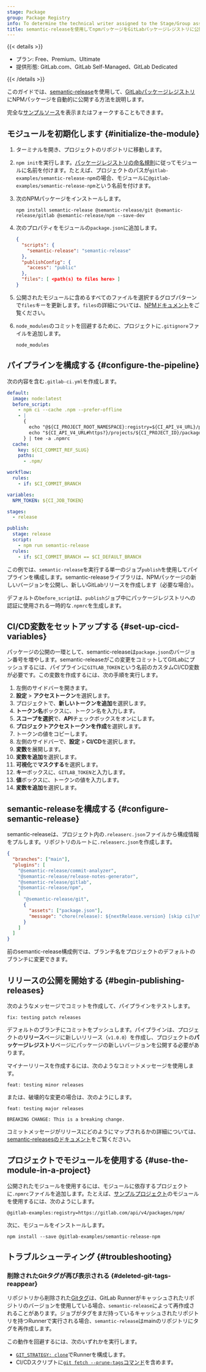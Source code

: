 ```yaml
---
stage: Package
group: Package Registry
info: To determine the technical writer assigned to the Stage/Group associated with this page, see https://handbook.gitlab.com/handbook/product/ux/technical-writing/#assignments
title: semantic-releaseを使用してnpmパッケージをGitLabパッケージレジストリに公開します。
---
```


{{< details >}}

- プラン: Free、Premium、Ultimate
- 提供形態: GitLab.com、GitLab Self-Managed、GitLab Dedicated

{{< /details >}}

このガイドでは、[semantic-release](https://github.com/semantic-release/semantic-release)を使用して、[GitLabパッケージレジストリ](../../user/packages/npm_registry/_index.md)にNPMパッケージを自動的に公開する方法を説明します。

完全な[サンプルソース](https://gitlab.com/gitlab-examples/semantic-release-npm)を表示またはフォークすることもできます。

## モジュールを初期化します {#initialize-the-module}

1. ターミナルを開き、プロジェクトのリポジトリに移動します。
1. `npm init`を実行します。[パッケージレジストリの命名規則](../../user/packages/npm_registry/_index.md#naming-convention)に従ってモジュールに名前を付けます。たとえば、プロジェクトのパスが`gitlab-examples/semantic-release-npm`の場合、モジュールに`@gitlab-examples/semantic-release-npm`という名前を付けます。

1. 次のNPMパッケージをインストールします。

   ```shell
   npm install semantic-release @semantic-release/git @semantic-release/gitlab @semantic-release/npm --save-dev
   ```

1. 次のプロパティをモジュールの`package.json`に追加します。

   ```json
   {
     "scripts": {
       "semantic-release": "semantic-release"
     },
     "publishConfig": {
       "access": "public"
     },
     "files": [ <path(s) to files here> ]
   }
   ```

1. 公開されたモジュールに含めるすべてのファイルを選択するグロブパターンで`files`キーを更新します。`files`の詳細については、[NPMドキュメント](https://docs.npmjs.com/cli/v6/configuring-npm/package-json/#files)をご覧ください。

1. `node_modules`のコミットを回避するために、プロジェクトに`.gitignore`ファイルを追加します。

   ```plaintext
   node_modules
   ```

## パイプラインを構成する {#configure-the-pipeline}

次の内容を含む`.gitlab-ci.yml`を作成します。

```yaml
default:
  image: node:latest
  before_script:
    - npm ci --cache .npm --prefer-offline
    - |
      {
        echo "@${CI_PROJECT_ROOT_NAMESPACE}:registry=${CI_API_V4_URL}/projects/${CI_PROJECT_ID}/packages/npm/"
        echo "${CI_API_V4_URL#https?}/projects/${CI_PROJECT_ID}/packages/npm/:_authToken=\${CI_JOB_TOKEN}"
      } | tee -a .npmrc
  cache:
    key: ${CI_COMMIT_REF_SLUG}
    paths:
      - .npm/

workflow:
  rules:
    - if: $CI_COMMIT_BRANCH

variables:
  NPM_TOKEN: ${CI_JOB_TOKEN}

stages:
  - release

publish:
  stage: release
  script:
    - npm run semantic-release
  rules:
    - if: $CI_COMMIT_BRANCH == $CI_DEFAULT_BRANCH
```

この例では、`semantic-release`を実行する単一のジョブ`publish`を使用してパイプラインを構成します。semantic-releaseライブラリは、NPMパッケージの新しいバージョンを公開し、新しいGitLabリリースを作成します（必要な場合）。

デフォルトの`before_script`は、`publish`ジョブ中にパッケージレジストリへの認証に使用される一時的な`.npmrc`を生成します。

## CI/CD変数をセットアップする {#set-up-cicd-variables}

パッケージの公開の一環として、semantic-releaseは`package.json`のバージョン番号を増やします。semantic-releaseがこの変更をコミットしてGitLabにプッシュするには、パイプラインに`GITLAB_TOKEN`という名前のカスタムCI/CD変数が必要です。この変数を作成するには、次の手順を実行します。

<!-- markdownlint-disable MD044 -->

1. 左側のサイドバーを開きます。
1. **設定** > **アクセストークン**を選択します。
1. プロジェクトで、**新しいトークンを追加**を選択します。
1. **トークン名**ボックスに、トークン名を入力します。
1. **スコープを選択**で、**API**チェックボックスをオンにします。
1. **プロジェクトアクセストークンを作成**を選択します。
1. トークンの値をコピーします。
1. 左側のサイドバーで、**設定** > **CI/CD**を選択します。
1. **変数**を展開します。
1. **変数を追加**を選択します。
1. **可視化**で**マスクする**を選択します。
1. **キー**ボックスに、`GITLAB_TOKEN`と入力します。
1. **値**ボックスに、トークンの値を入力します。
1. **変数を追加**を選択します。
<!-- markdownlint-enable MD044 -->

## semantic-releaseを構成する {#configure-semantic-release}

semantic-releaseは、プロジェクト内の`.releaserc.json`ファイルから構成情報をプルします。リポジトリのルートに`.releaserc.json`を作成します。

```json
{
  "branches": ["main"],
  "plugins": [
    "@semantic-release/commit-analyzer",
    "@semantic-release/release-notes-generator",
    "@semantic-release/gitlab",
    "@semantic-release/npm",
    [
      "@semantic-release/git",
      {
        "assets": ["package.json"],
        "message": "chore(release): ${nextRelease.version} [skip ci]\n\n${nextRelease.notes}"
      }
    ]
  ]
}
```

前のsemantic-release構成例では、ブランチ名をプロジェクトのデフォルトのブランチに変更できます。

## リリースの公開を開始する {#begin-publishing-releases}

次のようなメッセージでコミットを作成して、パイプラインをテストします。

```plaintext
fix: testing patch releases
```

デフォルトのブランチにコミットをプッシュします。パイプラインは、プロジェクトの**リリース**ページに新しいリリース（`v1.0.0`）を作成し、プロジェクトの**パッケージレジストリ**ページにパッケージの新しいバージョンを公開する必要があります。

マイナーリリースを作成するには、次のようなコミットメッセージを使用します。

```plaintext
feat: testing minor releases
```

または、破壊的な変更の場合は、次のようにします。

```plaintext
feat: testing major releases

BREAKING CHANGE: This is a breaking change.
```

コミットメッセージがリリースにどのようにマップされるかの詳細については、[semantic-releasesのドキュメント](https://github.com/semantic-release/semantic-release#how-does-it-work)をご覧ください。

## プロジェクトでモジュールを使用する {#use-the-module-in-a-project}

公開されたモジュールを使用するには、モジュールに依存するプロジェクトに`.npmrc`ファイルを追加します。たとえば、[サンプルプロジェクト](https://gitlab.com/gitlab-examples/semantic-release-npm)のモジュールを使用するには、次のようにします。

```plaintext
@gitlab-examples:registry=https://gitlab.com/api/v4/packages/npm/
```

次に、モジュールをインストールします。

```shell
npm install --save @gitlab-examples/semantic-release-npm
```

## トラブルシューティング {#troubleshooting}

### 削除されたGitタグが再び表示される {#deleted-git-tags-reappear}

リポジトリから削除された[Gitタグ](../../user/project/repository/tags/_index.md)は、GitLab Runnerがキャッシュされたリポジトリのバージョンを使用している場合、`semantic-release`によって再作成されることがあります。ジョブがタグをまだ持っているキャッシュされたリポジトリを持つRunnerで実行される場合、`semantic-release`はmainのリポジトリにタグを再作成します。

この動作を回避するには、次のいずれかを実行します。

- [`GIT_STRATEGY: clone`](../runners/configure_runners.md#git-strategy)でRunnerを構成します。
- CI/CDスクリプトに[`git fetch --prune-tags`コマンド](https://git-scm.com/docs/git-fetch#Documentation/git-fetch.txt---prune-tags)を含めます。
